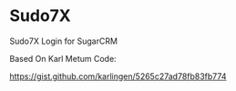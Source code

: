 # Sudo7X
Sudo7X Login for SugarCRM

Based On Karl Metum Code: 

https://gist.github.com/karlingen/5265c27ad78fb83fb774
